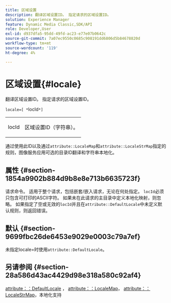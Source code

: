 ```yaml
---
title: 区域设置
description: 翻译区域设置ID。 指定请求的区域设置ID。
solution: Experience Manager
feature: Dynamic Media Classic,SDK/API
role: Developer,User
exl-id: d937dfa5-95dd-49fd-ac23-e77e07b0642c
source-git-commit: 7a07ec9550c0685c908191dd6806d5b84678820d
workflow-type: tm+mt
source-wordcount: '119'
ht-degree: 4%

---
```


# 区域设置{#locale}

翻译区域设置ID。 指定请求的区域设置ID。

`locale=[ *`locId`*]`

<table id="simpletable_C1899AD02C984ED3896B7620916637E7"> 
 <tr class="strow"> 
  <td class="stentry"> <p><span class="codeph"> <span class="varname"> locId</span></span> </p> </td> 
  <td class="stentry"> <p>区域设置ID（字符串）。 </p></td> 
 </tr> 
</table>

通过使用此ID以及通过`attribute::LocaleMap`和`attribute::LocaleStrMap`指定的规则，图像服务应用可选的目录ID翻译和字符串本地化。

## 属性 {#section-1854a9902b884d9b8e8e713b6635723f}

请求命令。 适用于整个请求，包括嵌套/嵌入请求，无论在何处指定。 `locId`必须只包含可打印的ASCII字符。 如果未在此请求的主目录中定义本地化映射，则忽略。 如果指定了空或无效的`locId`并且在`attribute::DefaultLocale`中未定义默认规则，则返回错误。

## 默认 {#section-9699fbc26de6453e9029e0003c79a7ef}

未指定locale=时使用`attribute::DefaultLocale`。

## 另请参阅 {#section-28a586d43ac4429d98e318a580c92af4}

[attribute：：DefaultLocale](../../../../../is-api/image-catalog/image-serving-api-ref/c-image-catalog-reference/c-attributes-reference/r-defaultlocale.md#reference-69462ad9923f464f80c2c012342a6b6b) ， [attribute：：LocaleMap](../../../../../is-api/image-catalog/image-serving-api-ref/c-image-catalog-reference/c-attributes-reference/r-localemap.md#reference-49bbf598f8ea47c3a563755cef306318)， [attribute：：LocaleStrMap](../../../../../is-api/image-catalog/image-serving-api-ref/c-image-catalog-reference/c-attributes-reference/r-localestrmap.md#reference-98c42070a4bc4baf92537132be2b5b1e)，本地化支持

